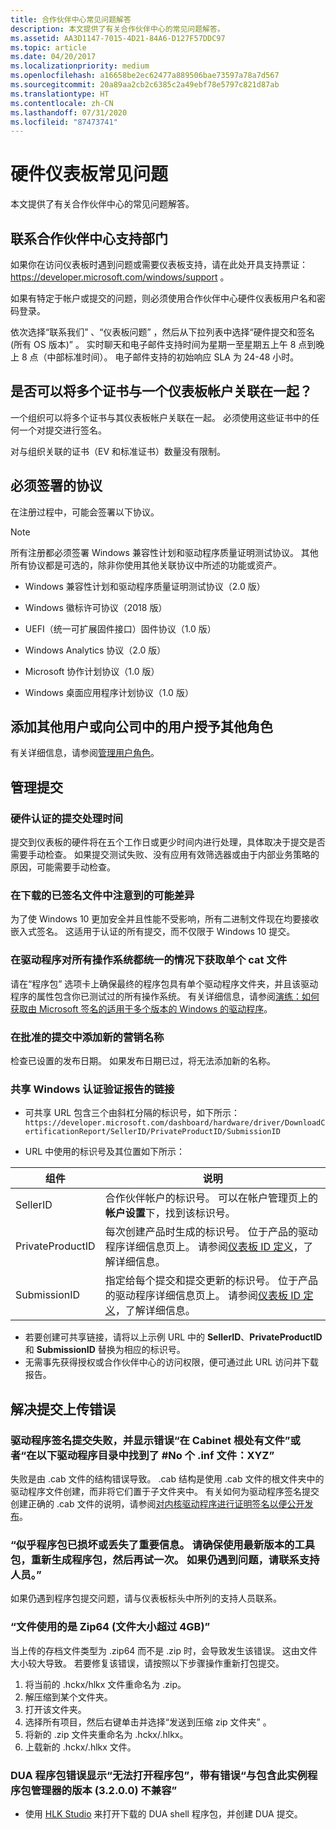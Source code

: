 ```yaml
---
title: 合作伙伴中心常见问题解答
description: 本文提供了有关合作伙伴中心的常见问题解答。
ms.assetid: AA3D1147-7015-4D21-84A6-D127F57DDC97
ms.topic: article
ms.date: 04/20/2017
ms.localizationpriority: medium
ms.openlocfilehash: a16658be2ec62477a889506bae73597a78a7d567
ms.sourcegitcommit: 20a89aa2cb2c6385c2a49ebf78e5797c821d87ab
ms.translationtype: HT
ms.contentlocale: zh-CN
ms.lasthandoff: 07/31/2020
ms.locfileid: "87473741"
---
```

# <a name="hardware-dashboard-faq"></a>硬件仪表板常见问题

本文提供了有关合作伙伴中心的常见问题解答。

## <a name="contacting-partner-center-support"></a>联系合作伙伴中心支持部门

如果你在访问仪表板时遇到问题或需要仪表板支持，请在此处开具支持票证： https://developer.microsoft.com/windows/support 。  

如果有特定于帐户或提交的问题，则必须使用合作伙伴中心硬件仪表板用户名和密码登录。

依次选择“联系我们”  、“仪表板问题”  ，然后从下拉列表中选择“硬件提交和签名(所有 OS 版本)”  。  实时聊天和电子邮件支持时间为星期一至星期五上午 8 点到晚上 8 点（中部标准时间）。  电子邮件支持的初始响应 SLA 为 24-48 小时。

## <a name="can-i-associate-multiple-certificates-with-a-dashboard-account"></a>是否可以将多个证书与一个仪表板帐户关联在一起？

一个组织可以将多个证书与其仪表板帐户关联在一起。 必须使用这些证书中的任何一个对提交进行签名。

对与组织关联的证书（EV 和标准证书）数量没有限制。

## <a name="required-agreements-that-need-to-be-signed"></a>必须签署的协议

在注册过程中，可能会签署以下协议。

> [!NOTE]
> 所有注册都必须签署 Windows 兼容性计划和驱动程序质量证明测试协议。 其他所有协议都是可选的，除非你使用其他关联协议中所述的功能或资产。

* Windows 兼容性计划和驱动程序质量证明测试协议（2.0 版）

* Windows 徽标许可协议（2018 版）

* UEFI（统一可扩展固件接口）固件协议（1.0 版）

* Windows Analytics 协议（2.0 版）

* Microsoft 协作计划协议（1.0 版）

* Windows 桌面应用程序计划协议（1.0 版）

## <a name="adding-additional-users-or-grant-additional-roles-to-users-in-my-company"></a>添加其他用户或向公司中的用户授予其他角色

有关详细信息，请参阅[管理用户角色](managing-user-roles.md)。

## <a name="managing-submissions"></a>管理提交

### <a name="submission-processing-time-for-hardware-certification"></a>硬件认证的提交处理时间

提交到仪表板的硬件将在五个工作日或更少时间内进行处理，具体取决于提交是否需要手动检查。 如果提交测试失败、没有应用有效筛选器或由于内部业务策略的原因，可能需要手动检查。

### <a name="potential-differences-noticed-in-download-signed-files"></a>在下载的已签名文件中注意到的可能差异

为了使 Windows 10 更加安全并且性能不受影响，所有二进制文件现在均要接收嵌入式签名。 这适用于认证的所有提交，而不仅限于 Windows 10 提交。

### <a name="getting-a-single-cat-file-if-drivers-are-uniform-for-all-operating-systems"></a>在驱动程序对所有操作系统都统一的情况下获取单个 cat 文件

请在“程序包”  选项卡上确保最终的程序包具有单个驱动程序文件夹，并且该驱动程序的属性包含你已测试过的所有操作系统。 有关详细信息，请参阅[演练：如何获取由 Microsoft 签名的适用于多个版本的 Windows 的驱动程序](get-drivers-signed-by-microsoft-for-multiple-windows-versions.md)。

### <a name="adding-new-marketing-names-to-the-approved-submission"></a>在批准的提交中添加新的营销名称

检查已设置的发布日期。 如果发布日期已过，将无法添加新的名称。

### <a name="sharing-a-link-to-a-windows-certification-verification-report"></a>共享 Windows 认证验证报告的链接

* 可共享 URL 包含三个由斜杠分隔的标识号，如下所示：`https://developer.microsoft.com/dashboard/hardware/driver/DownloadCertificationReport/SellerID/PrivateProductID/SubmissionID`

* URL 中使用的标识号及其位置如下所示：

| 组件 | 说明 |
| ---       | ---         |
|SellerID   | 合作伙伴帐户的标识号。 可以在帐户管理页上的**帐户设置**下，找到该标识号。 |
|PrivateProductID | 每次创建产品时生成的标识号。 位于产品的驱动程序详细信息页上。 请参阅[仪表板 ID 定义](https://docs.microsoft.com/windows-hardware/drivers/dashboard/id-definitions)，了解详细信息。 |
|SubmissionID | 指定给每个提交和提交更新的标识号。 位于产品的驱动程序详细信息页上。 请参阅[仪表板 ID 定义](https://docs.microsoft.com/windows-hardware/drivers/dashboard/id-definitions)，了解详细信息。 |

* 若要创建可共享链接，请将以上示例 URL 中的 **SellerID**、**PrivateProductID** 和 **SubmissionID** 替换为相应的标识号。
* 无需事先获得授权或合作伙伴中心的访问权限，便可通过此 URL 访问并下载报告。

## <a name="troubleshooting-submission-upload-errors"></a>解决提交上传错误

### <a name="my-driver-signing-submission-fails-with-the-error-there-are-files-at-the-root-of-the-cabinet-or-no-inf-files-found-in-driver-directorydirectories-xyz"></a>驱动程序签名提交失败，并显示错误“在 Cabinet 根处有文件”或者“在以下驱动程序目录中找到了 \#No 个 .inf 文件：XYZ”

失败是由 .cab 文件的结构错误导致。 .cab 结构是使用 .cab 文件的根文件夹中的驱动程序文件创建，而非将它们置于子文件夹中。 有关如何为驱动程序签名提交创建正确的 .cab 文件的说明，请参阅[对内核驱动程序进行证明签名以便公开发布](attestation-signing-a-kernel-driver-for-public-release.md)。

### <a name="it-looks-like-your-package-is-corrupt-or-missing-important-information-ensure-you-are-using-the-latest-version-of-the-kit-regenerate-your-package-and-try-again-if-you-continue-to-experience-the-issue-contact-support"></a>“似乎程序包已损坏或丢失了重要信息。 请确保使用最新版本的工具包，重新生成程序包，然后再试一次。 如果仍遇到问题，请联系支持人员。”

如果仍遇到程序包提交问题，请与仪表板标头中所列的支持人员联系。

### <a name="file-is-using-zip644gbfile-size"></a>“文件使用的是 Zip64 (文件大小超过 4GB)”

当上传的存档文件类型为 .zip64 而不是 .zip 时，会导致发生该错误。 这由文件大小较大导致。 若要修复该错误，请按照以下步骤操作重新打包提交。

1. 将当前的 .hckx/hlkx 文件重命名为 .zip。
2. 解压缩到某个文件夹。
3. 打开该文件夹。
4. 选择所有项目，然后右键单击并选择“发送到压缩 zip 文件夹”  。
5. 将新的 .zip 文件夹重命名为 .hckx/.hlkx。
6. 上载新的 .hckx/.hlkx 文件。

### <a name="the-dua-package-error-shows-failed-to-open-package-with-the-error-not-compatible-with-a-version-3200-with-this-instance-package-manager"></a>DUA 程序包错误显示“无法打开程序包”，带有错误“与包含此实例程序包管理器的版本 (3.2.0.0) 不兼容”

* 使用 [HLK Studio](https://docs.microsoft.com/windows-hardware/test/hlk/user/install-standalone-hlk-studio) 来打开下载的 DUA shell 程序包，并创建 DUA 提交。
